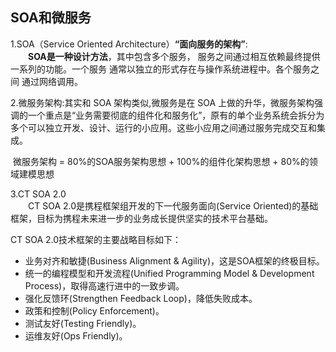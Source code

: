 
## SOA和微服务
1.SOA（Service Oriented Architecture）**“面向服务的架构”**:  
&emsp;&emsp;**SOA是一种设计方法**，其中包含多个服务， 服务之间通过相互依赖最终提供一系列的功能。一个服务 通常以独立的形式存在与操作系统进程中。各个服务之间 通过网络调用。

2.微服务架构:其实和 SOA 架构类似,微服务是在 SOA 上做的升华，微服务架构强调的一个重点是“业务需要彻底的组件化和服务化”，原有的单个业务系统会拆分为多个可以独立开发、设计、运行的小应用。这些小应用之间通过服务完成交互和集成。

 微服务架构 = 80%的SOA服务架构思想 + 100%的组件化架构思想 + 80%的领域建模思想

3.CT SOA 2.0  
&emsp;&emsp;CT SOA 2.0是携程框架组开发的下一代服务面向(Service Oriented)的基础框架，目标为携程未来进一步的业务成长提供坚实的技术平台基础。

CT SOA 2.0技术框架的主要战略目标如下：

* 业务对齐和敏捷(Business Alignment & Agility)，这是SOA框架的终极目标。
* 统一的编程模型和开发流程(Unified Programming Model & Development Process)，取得高速行进中的一致步调。
* 强化反馈环(Strengthen Feedback Loop)，降低失败成本。
* 政策和控制(Policy Enforcement)。
* 测试友好(Testing Friendly)。
* 运维友好(Ops Friendly)。
